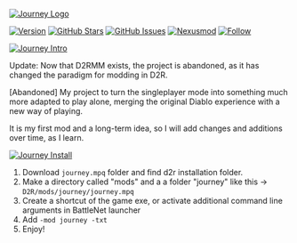 [![Journey Logo](https://i.ibb.co/w6BR2Jg/journey-logo.png)]()

[![Version](https://img.shields.io/badge/VERSION-0.0-brown?style=flat-square)](https://github.com/vtorhdev/Journey-D2RMod)
[![GitHub Stars](https://img.shields.io/github/stars/vtorhdev/Journey-D2RMod?label=STARS&style=flat-square)](https://github.com/vtorhdev/Journey-D2RMod/stargazers)
[![GitHub Issues](https://img.shields.io/github/issues/vtorhdev/Journey-D2RMod?label=ISSUES&style=flat-square)](https://github.com/vtorhdev/Journey-D2RMod/issues)
[![Nexusmod](https://img.shields.io/badge/NEXUS-MOD-red?style=flat-square)](https://www.nexusmods.com/diablo2resurrected/mods/117)
[![Follow](https://img.shields.io/github/followers/vtorhdev.svg?label=Follow&style=social&maxAge=2592000)]()

[![Journey Intro](https://i.ibb.co/2kTgtBn/journey-intro-1.png)]()

Update: Now that D2RMM exists, the project is abandoned, as it has changed the paradigm for modding in D2R.

[Abandoned] My project to turn the singleplayer mode into something much more adapted to play alone, merging the original Diablo experience with a new way of playing. 

It is my first mod and a long-term idea, so I will add changes and additions over time, as I learn.


[![Journey Install](https://i.ibb.co/wKHm2pJ/journey-install-1.png)]()

1) Download `journey.mpq` folder and find d2r installation folder. 
2) Make a directory called "mods" and a a folder "journey" like this -> `D2R/mods/journey/journey.mpq`
3) Create a shortcut of the game exe, or activate additional command line arguments in BattleNet launcher
4) Add `-mod journey -txt`
5) Enjoy!

